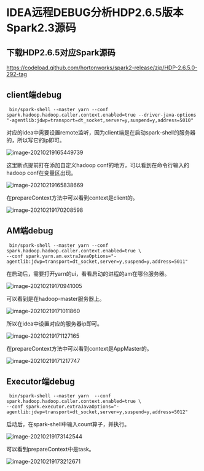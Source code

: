 # IDEA远程DEBUG分析HDP2.6.5版本Spark2.3源码

## 下载HDP2.6.5对应Spark源码

https://codeload.github.com/hortonworks/spark2-release/zip/HDP-2.6.5.0-292-tag





## client端debug

```
 bin/spark-shell --master yarn --conf spark.hadoop.hadoop.caller.context.enabled=true --driver-java-options "-agentlib:jdwp=transport=dt_socket,server=y,suspend=y,address=5010"
```

对应的idea中需要设置remote监听，因为client端是在启动spark-shell的服务器的，所以写它的ip即可。

![image-20210219165449739](http://image-picgo.test.upcdn.net/img/20210219165449.png)

这里断点提前打在添加自定义hadoop conf的地方，可以看到在命令行输入的hadoop conf在变量区出现。

![image-20210219165838669](http://image-picgo.test.upcdn.net/img/20210219165838.png)

在prepareContext方法中可以看到context是client的。

![image-20210219170208598](http://image-picgo.test.upcdn.net/img/20210219170208.png)



## AM端debug

```
 bin/spark-shell --master yarn --conf spark.hadoop.hadoop.caller.context.enabled=true \
--conf spark.yarn.am.extraJavaOptions="-agentlib:jdwp=transport=dt_socket,server=y,suspend=y,address=5011"
```

在启动后，需要打开yarn的ui，看看启动的进程的am在哪台服务器。

![image-20210219170941005](http://image-picgo.test.upcdn.net/img/20210219170941.png)

可以看到是在hadoop-master服务器上。

![image-20210219171011860](http://image-picgo.test.upcdn.net/img/20210219171011.png)

所以在idea中设置对应的服务器ip即可。

![image-20210219171127165](http://image-picgo.test.upcdn.net/img/20210219171127.png)

在prepareContext方法中可以看到context是AppMaster的。

![image-20210219171217747](http://image-picgo.test.upcdn.net/img/20210219171217.png)

## Executor端debug

```
 bin/spark-shell --master yarn  --conf spark.hadoop.hadoop.caller.context.enabled=true \
--conf spark.executor.extraJavaOptions="-agentlib:jdwp=transport=dt_socket,server=y,suspend=y,address=5012"
```

启动后，在spark-shell中输入count算子，并执行。

![image-20210219173142544](http://image-picgo.test.upcdn.net/img/20210219173142.png)

可以看到prepareContext中是task。

![image-20210219173212671](http://image-picgo.test.upcdn.net/img/20210219173212.png)